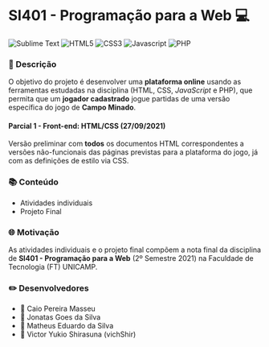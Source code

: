 # SI401 - Programação para a Web 💻
![Sublime Text](https://img.shields.io/badge/sublime_text-%23575757.svg?&style=for-the-badge&logo=sublime-text&logoColor=important) ![HTML5](https://img.shields.io/badge/HTML5-E34F26?style=for-the-badge&logo=html5&logoColor=white) ![CSS3](https://img.shields.io/badge/CSS3-1572B6?style=for-the-badge&logo=css3&logoColor=white) ![Javascript](https://img.shields.io/badge/JavaScript-323330?style=for-the-badge&logo=javascript&logoColor=F7DF1E) ![PHP](https://img.shields.io/badge/PHP-777BB4?style=for-the-badge&logo=php&logoColor=white)
### 📃 Descrição
O objetivo do projeto é desenvolver uma **plataforma online** usando as ferramentas estudadas na disciplina (HTML, CSS, _JavaScript_ e PHP),  que permita que um **jogador cadastrado** jogue partidas de uma versão específica do jogo de **Campo Minado**.

#### Parcial 1 - Front-end: HTML/CSS (27/09/2021)
Versão preliminar com **todos** os documentos HTML correspondentes a versões não-funcionais das páginas previstas para a plataforma do jogo, já com as definições de estilo via CSS.

### 📚 Conteúdo
- Atividades individuais
- Projeto Final

### 🌐 Motivação
As atividades individuais e o projeto final compõem a nota final da disciplina de **SI401 - Programação para a Web** (2º Semestre 2021) na Faculdade de Tecnologia (FT) UNICAMP.

### ✏️ Desenvolvedores
- 👦 Caio Pereira Masseu
- 👦 Jonatas Goes da Silva
- 👦 Matheus Eduardo da Silva
- 👦 Victor Yukio Shirasuna (vichShir)
